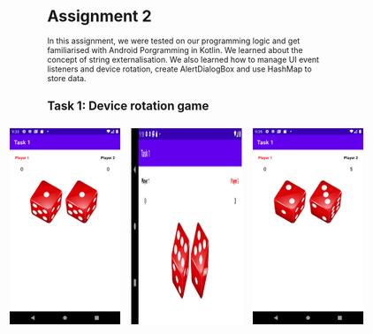 # Assignment 2

In this assignment, we were tested on our programming logic and get familiarised with Android Porgramming in Kotlin. We learned about the concept of string externalisation. We also learned how to manage UI event listeners and device rotation, create AlertDialogBox and use HashMap to store data.

## Task 1: Device rotation game

<div style="display: flex; justify-content: center;">
    <img src="image.png" width="200" height="auto" style="margin: 10px;">
    <img src="image-1.png" width="200" height="auto" style="margin: 10px;">
    <img src="image-2.png" width="200" height="auto" style="margin: 10px;">
</div>
